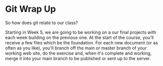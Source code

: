 # Git Wrap Up

So how does git relate to our class?&#x20;

Starting in Week 5, we are going to be working on a our final projects with each week building on the previous one.  At the start of the course, you'll receive a few files which be the foundation. For each new document (or as often as you like), you'll branch off the main or master branch of your working web site, do the exercise and, when it's complete and working, merge it into your main branch to be published or sent up to the server.&#x20;
